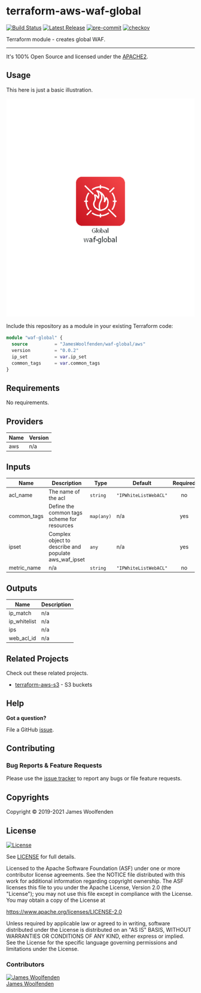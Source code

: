 # terraform-aws-waf-global

[![Build Status](https://github.com/JamesWoolfenden/terraform-aws-waf-global/workflows/Verify%20and%20Bump/badge.svg?branch=master)](https://github.com/JamesWoolfenden/terraform-aws-waf-global)
[![Latest Release](https://img.shields.io/github/release/JamesWoolfenden/terraform-aws-waf-global.svg)](https://github.com/JamesWoolfenden/terraform-aws-waf-global/releases/latest)
[![pre-commit](https://img.shields.io/badge/pre--commit-enabled-brightgreen?logo=pre-commit&logoColor=white)](https://github.com/pre-commit/pre-commit)
[![checkov](https://img.shields.io/badge/checkov-verified-brightgreen)](https://www.checkov.io/)

Terraform module - creates global WAF.

---

It's 100% Open Source and licensed under the [APACHE2](LICENSE).

## Usage

This here is just a basic illustration.

![waf-global](./diagram/waf-global.png)

Include this repository as a module in your existing Terraform code:

```terraform
module "waf-global" {
  source          = "JamesWoolfenden/waf-global/aws"
  version         = "0.0.2"
  ip_set          = var.ip_set
  common_tags     = var.common_tags
}
```

<!-- BEGINNING OF PRE-COMMIT-TERRAFORM DOCS HOOK -->
## Requirements

No requirements.

## Providers

| Name | Version |
|------|---------|
| aws | n/a |

## Inputs

| Name | Description | Type | Default | Required |
|------|-------------|------|---------|:--------:|
| acl\_name | The name of the acl | `string` | `"IPWhiteListWebACL"` | no |
| common\_tags | Define the common tags scheme for resources | `map(any)` | n/a | yes |
| ipset | Complex object to describe and populate aws\_waf\_ipset | `any` | n/a | yes |
| metric\_name | n/a | `string` | `"IPWhiteListWebACL"` | no |

## Outputs

| Name | Description |
|------|-------------|
| ip\_match | n/a |
| ip\_whitelist | n/a |
| ips | n/a |
| web\_acl\_id | n/a |

<!-- END OF PRE-COMMIT-TERRAFORM DOCS HOOK -->

## Related Projects

Check out these related projects.

- [terraform-aws-s3](https://github.com/jameswoolfenden/terraform-aws-s3) - S3 buckets

## Help

**Got a question?**

File a GitHub [issue](https://github.com/JamesWoolfenden/terraform-aws-waf-global/issues).

## Contributing

### Bug Reports & Feature Requests

Please use the [issue tracker](https://github.com/JamesWoolfenden/terraform-aws-waf-global/issues) to report any bugs or file feature requests.

## Copyrights

Copyright © 2019-2021 James Woolfenden

## License

[![License](https://img.shields.io/badge/License-Apache%202.0-blue.svg)](https://opensource.org/licenses/Apache-2.0)

See [LICENSE](LICENSE) for full details.

Licensed to the Apache Software Foundation (ASF) under one
or more contributor license agreements. See the NOTICE file
distributed with this work for additional information
regarding copyright ownership. The ASF licenses this file
to you under the Apache License, Version 2.0 (the
"License"); you may not use this file except in compliance
with the License. You may obtain a copy of the License at

<https://www.apache.org/licenses/LICENSE-2.0>

Unless required by applicable law or agreed to in writing,
software distributed under the License is distributed on an
"AS IS" BASIS, WITHOUT WARRANTIES OR CONDITIONS OF ANY
KIND, either express or implied. See the License for the
specific language governing permissions and limitations
under the License.

### Contributors

[![James Woolfenden][jameswoolfenden_avatar]][jameswoolfenden_homepage]<br/>[James Woolfenden][jameswoolfenden_homepage]

[jameswoolfenden_homepage]: https://github.com/jameswoolfenden
[jameswoolfenden_avatar]: https://github.com/jameswoolfenden.png?size=150
[github]: https://github.com/jameswoolfenden
[linkedin]: https://www.linkedin.com/in/jameswoolfenden/
[twitter]: https://twitter.com/JimWoolfenden
[share_twitter]: https://twitter.com/intent/tweet/?text=terraform-aws-waf-global&url=https://github.com/JamesWoolfenden/terraform-aws-waf-global
[share_linkedin]: https://www.linkedin.com/shareArticle?mini=true&title=terraform-aws-waf-global&url=https://github.com/JamesWoolfenden/terraform-aws-waf-global
[share_reddit]: https://reddit.com/submit/?url=https://github.com/JamesWoolfenden/terraform-aws-waf-global
[share_facebook]: https://facebook.com/sharer/sharer.php?u=https://github.com/JamesWoolfenden/terraform-aws-waf-global
[share_email]: mailto:?subject=terraform-aws-waf-global&body=https://github.com/JamesWoolfenden/terraform-aws-waf-global
